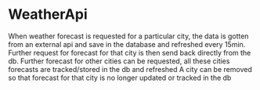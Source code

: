 # WeatherApi
When weather forecast is requested for a particular city, the data is gotten from an external api and save in the database and refreshed every 15min.
Further request for forecast for that city is then send back directly from the db.
Further forecast for other cities can be requested, all these cities forecasts are tracked/stored in the db and refreshed
A city can be removed so that forecast for that city is no longer updated or tracked in the db
